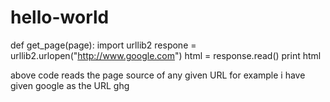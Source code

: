 # hello-world

def get_page(page):
    import urllib2
    respone = urllib2.urlopen("http://www.google.com")
    html = response.read()
print html


above code reads the page source of any given URL for example i have given google as the URL
ghg
